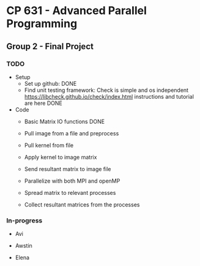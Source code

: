 # CP 631 - Advanced Parallel Programming
## Group 2 - Final Project

### TODO

* Setup
  * Set up github: DONE
  * Find unit testing framework: Check is simple and os independent https://libcheck.github.io/check/index.html instructions and tutorial are here DONE
* Code
  * Basic Matrix IO functions DONE
  * Pull image from a file and preprocess
  * Pull kernel from file
  * Apply kernel to image matrix
  * Send resultant matrix to image file
  
  * Parallelize with both MPI and openMP
  * Spread matrix to relevant processes
  * Collect resultant matrices from the processes
  
  
### In-progress

* Avi

* Awstin

* Elena
